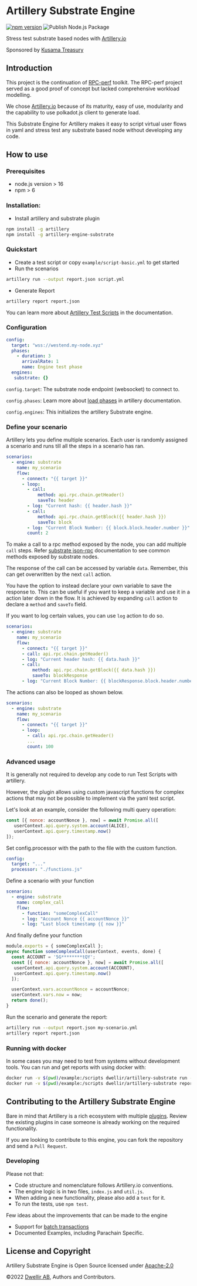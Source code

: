# Artillery Substrate Engine
[![npm version](https://badge.fury.io/js/artillery-engine-substrate.svg)](https://badge.fury.io/js/artillery-engine-substrate) ![Publish Node.js Package](https://github.com/dwellir-public/artillery-engine-substrate/actions/workflows/deploy.yml/badge.svg)

Stress test substrate based nodes with [Artillery.io](https://artillery.io/)

Sponsored by [Kusama Treasury](https://kusama.polkassembly.io/motion/456)  

## Introduction 
This project is the continuation of [RPC-perf](https://github.com/dwellir-public/rpc-perf) toolkit. The RPC-perf project served as a good proof of concept but lacked comprehensive workload modelling. 

We chose [Artillery.io](https://artillery.io/) because of its maturity, easy of use, modularity and the capability to use polkadot.js client to generate load.

This Substrate Engine for Artillery makes it easy to script virtual user flows in yaml and stress test any substrate based node without developing any code.

## How to use

### Prerequisites
- node.js version > 16
- npm > 6

### Installation:
- Install artillery and substrate plugin
```sh
npm install -g artillery
npm install -g artillery-engine-substrate
```

### Quickstart
- Create a test script or copy `example/script-basic.yml` to get started
- Run the scenarios 
```sh
artillery run --output report.json script.yml
```
- Generate Report
```sh
artillery report report.json
```
You can learn more about [Artillery Test Scripts](https://www.artillery.io/docs/guides/guides/test-script-reference) in the documentation.
### Configuration
```yml
config:
  target: "wss://westend.my-node.xyz"
  phases:
    - duration: 3
      arrivalRate: 1
      name: Engine test phase
  engines:
   substrate: {}
```

`config.target`: The substrate node endpoint (websocket) to connect to.

`config.phases`: Learn more about [load phases](https://www.artillery.io/docs/guides/guides/test-script-reference#phases---load-phases) in artillery documentation.  

`config.engines`: This initializes the artillery Substrate engine.  
  

### Define your scenario

Artillery lets you define multiple scenarios. Each user is randomly assigned a scenario and runs till all the steps in a scenario has ran.

```yml
scenarios:
  - engine: substrate
    name: my_scenario
    flow:
      - connect: "{{ target }}"
      - loop:
        - call: 
            method: api.rpc.chain.getHeader()
            saveTo: header
        - log: "Current hash: {{ header.hash }}"
        - call:
            method: api.rpc.chain.getBlock({{ header.hash }})
            saveTo: block
        - log: "Current Block Number: {{ block.block.header.number }}"
        count: 2
```

To make a call to a rpc method exposed by the node, you can add multiple `call` steps. Refer [substrate json-rpc](https://polkadot.js.org/docs/substrate/rpc/) documentation to see common methods exposed by substrate nodes.  

The response of the call can be accessed by variable `data`. Remember, this can get overwritten by the next `call` action. 

You have the option to instead declare your own variable to save the response to. This can be useful if you want to keep a variable and use it in a action later down in the flow. It is achieved by expanding `call` action to declare a `method` and `saveTo` field. 

If you want to log certain values, you can use `log` action to do so.

```yml
scenarios:
  - engine: substrate
    name: my_scenario
    flow:
      - connect: "{{ target }}"
      - call: api.rpc.chain.getHeader()
      - log: "Current header hash: {{ data.hash }}"
      - call: 
          method: api.rpc.chain.getBlock({{ data.hash }})
          saveTo: blockResponse
      - log: "Current Block Number: {{ blockResponse.block.header.number }}"
```

The actions can also be looped as shown below.

```yml
scenarios:
  - engine: substrate
    name: my_scenario
    flow:
      - connect: "{{ target }}"
      - loop:
        - call: api.rpc.chain.getHeader()
        ...
        count: 100
```
### Advanced usage
It is generally not required to develop any code to run Test Scripts with artillery.

However, the plugin allows using custom javascript functions for complex actions that may not be possible to implement via 
the yaml test script.
 
Let's look at an example, consider the following multi query operation:
```js
const [{ nonce: accountNonce }, now] = await Promise.all([
   userContext.api.query.system.account(ALICE),
   userContext.api.query.timestamp.now()
]);
```

Set config.processor with the path to the file with the custom function.

```yml
config:
  target: "..."
  processor: "./functions.js"
```

Define a scenario with your function
```yml
scenarios:
  - engine: substrate
    name: complex_call
    flow:
      - function: "someComplexCall"
      - log: "Account Nonce {{ accountNonce }}"
      - log: "Last block timestamp {{ now }}"
```

And finally define your function

```js
module.exports = { someComplexCall };
async function someComplexCall(userContext, events, done) {
  const ACCOUNT = '5G********tQY';
  const [{ nonce: accountNonce }, now] = await Promise.all([
   userContext.api.query.system.account(ACCOUNT),
   userContext.api.query.timestamp.now()
  ]);

  userContext.vars.accountNonce = accountNonce;
  userContext.vars.now = now;
  return done();
}
```

Run the scenario and generate the report:

```sh
artillery run --output report.json my-scenario.yml
artillery report report.json
```

### Running with docker
In some cases you may need to test from systems without development tools. You can run and get reports with using docker with: 
```sh
docker run -v $(pwd)/example:/scripts dwellir/artillery-substrate run --output /scripts/report.json /scripts/script.yml
docker run -v $(pwd)/example:/scripts dwellir/artillery-substrate report /scripts/report.json
```

## Contributing to the Artillery Substrate Engine
Bare in mind that Artillery is a rich ecosystem with multiple [plugins](https://www.npmjs.com/search?q=artillery-plugin).
Review the existing plugins in case someone is already working on the required functionality.

If you are looking to contribute to this engine, you can fork the repository and send a `Pull Request`.

### Developing
Please not that:
- Code structure and nomenclature follows Artillery.io conventions.
- The engine logic is in two files, `index.js` and `util.js`.
- When adding a new functionality, please also add a `test` for it.
- To run the tests, use `npm test`.

Few ideas about the improvements that can be made to the engine
- Support for [batch transactions](https://polkadot.js.org/docs/api/cookbook/tx#how-can-i-batch-transactions)
- Documented Examples, including Parachain Specific.

## License and Copyright

Artillery Substrate Engine is Open Source licensed under [Apache-2.0](https://www.apache.org/licenses/LICENSE-2.0)

©2022 [Dwellir AB](https://dwellir.com), Authors and Contributors.